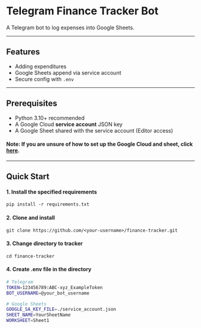 # Telegram Finance Tracker Bot

A Telegram bot to log expenses into Google Sheets.  

---

## Features
- Adding expenditures
- Google Sheets append via service account
- Secure config with `.env`

---

## Prerequisites
- Python 3.10+ recommended
- A Google Cloud **service account** JSON key
- A Google Sheet shared with the service account (Editor access)

#### Note: If you are unsure of how to set up the Google Cloud and sheet, click [here](here).

---

## Quick Start

#### 1. Install the specified requirements
`pip install -r requirements.txt`

#### 2. Clone and install

`git clone https://github.com/<your-username>/finance-tracker.git`

#### 3. Change directory to tracker
`cd finance-tracker`

#### 4. Create .env file in the directory
```bash
# Telegram
TOKEN=123456789:ABC-xyz_ExampleToken
BOT_USERNAME=@your_bot_username

# Google Sheets
GOOGLE_SA_KEY_FILE=./service_account.json
SHEET_NAME=YourSheetName
WORKSHEET=Sheet1
